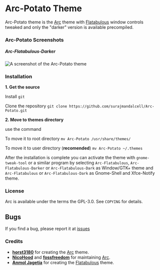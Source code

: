 # Arc-Potato Theme
Arc-Potato theme is the [Arc](https://github.com/horst3180/arc-theme) theme with [Flatabulous](https://github.com/anmoljagetia/Flatabulous) window controls tweaked and only the "darker" version is available precompiled.

### Arc-Potato Screenshots

##### Arc-Flatabulous-Darker

![A screenshot of the Arc-Potato theme](https://i.imgur.com/W04XhGk.png)

### Installation

**1. Get the source**

Install `git`

Clone the repository `git clone https://github.com/surajmandalcell/Arc-Potato.git`

**2. Move to themes directory**

use the command

  To move it to root directory `mv Arc-Potato /usr/share/themes/`

  To move it to user directory (**recomended**) `mv Arc-Potato ~/.themes`

After the installation is complete you can activate the theme with `gnome-tweak-tool` or a similar program by selecting `Arc-Flatabulous`, `Arc-Flatabulous-Darker` or `Arc-Flatabulous-Dark` as Window/GTK+ theme and `Arc-Flatabulous` or `Arc-Flatabulous-Dark` as Gnome-Shell and Xfce-Notify theme.

### License
Arc is available under the terms the GPL-3.0. See `COPYING` for details.


## Bugs
If you find a bug, please report it at [issues](https://github.com/surajmandalcell/Arc-Potato/issues)

### Credits
* **[horst3180](https://github.com/horst3180)** for creating the [Arc](https://github.com/horst3180/arc-theme) theme.
* **[NicoHood](https://github.com/NicoHood)** and **[fossfreedom](https://github.com/fossfreedom)** for maintaining [Arc](https://github.com/NicoHood/arc-theme).
* **[Anmol Jagetia](https://github.com/anmoljagetia)** for creating the [Flatabulous](https://github.com/anmoljagetia/Flatabulous) theme.

